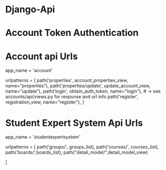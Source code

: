 # Django-Api

# Account Token Authentication

# Account api Urls

app_name = 'account'

urlpatterns = [
	path('properties', account_properties_view, name="properties"),
	path('properties/update', update_account_view, name="update"),
	path('login', obtain_auth_token, name="login"), # -> see accounts/api/views.py for response and url info
	path('register', registration_view, name="register"),
]


# Student Expert System Api Urls

app_name = 'studentexpertsystem'

urlpatterns = [
    path('groups/', groups_list),
    path('courses/', courses_list),
    path('boards/',boards_list),
    path("detail_model/",detail_model_view)
 
]
